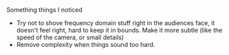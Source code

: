 Something things I noticed

* Try not to shove frequency domain stuff right in the audiences face, it doesn't feel right, hard to keep it in bounds. Make it more subtle (like the speed of the camera, or small details)
* Remove complexity when things sound too hard.